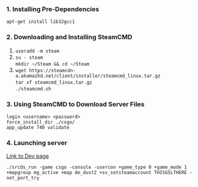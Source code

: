
### 1. Installing Pre-Dependencies 
`apt-get install lib32gcc1`

### 2. Downloading and Installing SteamCMD

1. `useradd -m steam`
2. `su - steam`\
   `mkdir ~/Steam && cd ~/Steam`
3. `wget https://steamcdn-a.akamaihd.net/client/installer/steamcmd_linux.tar.gz`\
   `tar xf steamcmd_linux.tar.gz`\
   `./steamcmd.sh`

### 3. Using SteamCMD to Download Server Files

   `login <username> <password>`\
   `force_install_dir ./csgo/`\
   `app_update 740 validate`

### 4. Launching server
[Link to Dev page](https://steamcommunity.com/dev/managegameservers)

`./srcds_run -game csgo -console -usercon +game_type 0 +game_mode 1 +mapgroup mg_active +map de_dust2 +sv_setsteamaccount THISGSLTHERE -net_port_try`
